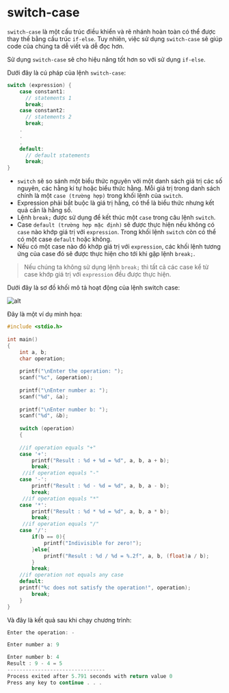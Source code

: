 # switch-case

`switch-case` là một cấu trúc điều khiển và rẽ nhánh hoàn toàn có thể được thay thế bằng cấu trúc `if-else`. Tuy nhiên, việc sử dụng `switch-case` sẽ giúp code của chúng ta dễ viết và dễ đọc hơn.

Sử dụng `switch-case` sẽ cho hiệu năng tốt hơn so với sử dụng `if-else`.

Dưới đây là cú pháp của lệnh `switch-case`:
```c
switch (expression) {
    case constant1:
      // statements 1
      break;
    case constant2:
      // statements 2
      break;
    .
    .
    .
    default:
      // default statements
      break;
}
```

- `switch` sẽ so sánh một biểu thức nguyên với một danh sách giá trị các số nguyên, các hằng kí tự hoặc biểu thức hằng. Mỗi giá trị trong danh sách chính là một `case (trường hợp)` trong khối lệnh của `switch`. 
- Expression phải bắt buộc là giá trị hằng, có thể là biểu thức nhưng kết quả cần là hằng số.
- Lệnh `break;` được sử dụng để kết thúc một `case` trong câu lệnh `switch`.
- Case `default (trường hợp mặc định)` sẽ được thực hiện nếu không có `case` nào khớp giá trị với `expression`. Trong khối lệnh `switch` còn có thể có một case `default` hoặc không.
- Nếu có một case nào đó khớp giá trị với `expression`, các khối lệnh tương ứng của case đó sẽ được thực hiện cho tới khi gặp lệnh `break;`. 

> Nếu chúng ta không sử dụng lệnh `break;` thì tất cả các case kể từ case khớp giá trị với `expression` đều được thực hiện.

Dưới đây là sơ đồ khối mô tả hoạt động của lệnh switch case:

![alt](https://github.com/AnestLearning/Course-C-Fundamentals/blob/master/Images/lenh-switch-case-trong-c.jpg)

Đây là một ví dụ minh họa:

```c
#include <stdio.h>
 
int main()
{
    int a, b;
    char operation;
    
    printf("\nEnter the operation: ");
    scanf("%c", &operation);
 
    printf("\nEnter number a: ");
    scanf("%d", &a);
    
    printf("\nEnter number b: ");
    scanf("%d", &b);
 
    switch (operation)
    {
    	
    //if operation equals "+"
    case '+':
        printf("Result : %d + %d = %d", a, b, a + b);
        break;
     //if operation equals "-"
    case '-':
        printf("Result : %d - %d = %d", a, b, a - b);
        break;
     //if operation equals "*"
    case '*':
        printf("Result : %d * %d = %d", a, b, a * b);
        break;
     //if operation equals "/"
    case '/':
        if(b == 0){
            printf("Indivisible for zero!");
        }else{
            printf("Result : %d / %d = %.2f", a, b, (float)a / b);
        }
        break;
 	//if operation not equals any case
    default:
    printf("%c does not satisfy the operation!", operation);
        break;
    }
}
```
Và đây là kết quả sau khi chạy chương trình:

```c
Enter the operation: -

Enter number a: 9

Enter number b: 4
Result : 9 - 4 = 5
--------------------------------
Process exited after 5.791 seconds with return value 0
Press any key to continue . . .
```



